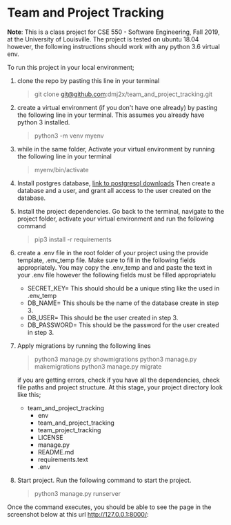 # Team and Project Tracking

**Note**:
This is a class project for CSE 550 - Software Engineering, Fall 2019, at the University of Louisville. 
The project is tested on ubuntu 18.04 however, the following instructions should work with any python 3.6 virtual env.

To run this project in your local environment;

1. clone the repo by pasting this line in your terminal
    > git clone git@github.com:dmj2x/team_and_project_tracking.git

2. create a virtual environment (if you don't have one already) by pasting the following line in your terminal. This assumes you already have python 3 installed.
    > python3 -m venv myenv

3. while in the same folder, Activate your virtual environment by running the following line in your terminal
    > myenv/bin/activate

4. Install postgres database, [link to postgresql downloads](https://www.postgresql.org/download/) Then create a database and a user, and grant all access to the user created on the database.


5. Install the project dependencies. Go back to the terminal, navigate to the project folder, activate your virtual environment and run the following command
    > pip3 install -r requirements

6. create a .env file in the root folder of your project using the provide template, .env_temp file. Make sure to fill in the following fields appropriately. You may copy the .env_temp and and paste the text in your .env file however the following fields must be filled appropriatelu
   * SECRET_KEY= This should should be a unique sting like the used in .env_temp
   * DB_NAME= This shouls be the name of the database create in step 3.
   * DB_USER= This should be the user created in step 3.
   * DB_PASSWORD= This should be the password for the user created in step 3.


7. Apply migrations by running the following lines
    > python3 manage.py showmigrations
    > python3 manage.py makemigrations
    > python3 manage.py migrate

   if you are getting errors, check if you have all the dependencies, check file paths and project structure. At this stage, your project directory look like this;  
  
    - team_and_project_tracking
      - env
      - team_and_project_tracking
      - team_project_tracking
      - LICENSE
      - manage.py
      - README.md
      - requirements.text
      - .env

5. Start project. Run the following command to start the project.
    > python3 manage.py runserver

Once the command executes, you should be able to see the page in the screenshot below at this url http://127.0.0.1:8000/:
